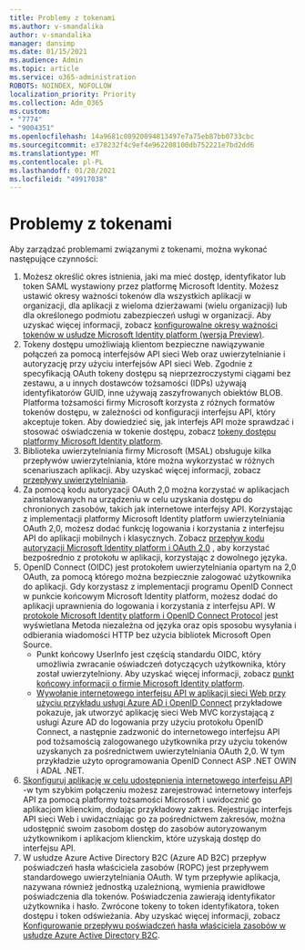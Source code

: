 ```yaml
---
title: Problemy z tokenami
ms.author: v-smandalika
author: v-smandalika
manager: dansimp
ms.date: 01/15/2021
ms.audience: Admin
ms.topic: article
ms.service: o365-administration
ROBOTS: NOINDEX, NOFOLLOW
localization_priority: Priority
ms.collection: Adm_O365
ms.custom:
- "7774"
- "9004351"
ms.openlocfilehash: 14a9681c08920094813497e7a75eb87bb0733cbc
ms.sourcegitcommit: e378232f4c9ef4e962208100db752221e7bd2dd6
ms.translationtype: MT
ms.contentlocale: pl-PL
ms.lasthandoff: 01/20/2021
ms.locfileid: "49917038"
---
```

# <a name="issues-with-tokens"></a>Problemy z tokenami

Aby zarządzać problemami związanymi z tokenami, można wykonać następujące czynności:

1. Możesz określić okres istnienia, jaki ma mieć dostęp, identyfikator lub token SAML wystawiony przez platformę Microsoft Identity. Możesz ustawić okresy ważności tokenów dla wszystkich aplikacji w organizacji, dla aplikacji z wieloma dzierżawami (wielu organizacji) lub dla określonego podmiotu zabezpieczeń usługi w organizacji. Aby uzyskać więcej informacji, zobacz [konfigurowalne okresy ważności tokenów w usłudze Microsoft Identity platform (wersja Preview)](https://docs.microsoft.com/azure/active-directory/develop/active-directory-configurable-token-lifetimes).
2. Tokeny dostępu umożliwiają klientom bezpieczne nawiązywanie połączeń za pomocą interfejsów API sieci Web oraz uwierzytelnianie i autoryzację przy użyciu interfejsów API sieci Web. Zgodnie z specyfikacją OAuth tokeny dostępu są nieprzezroczystymi ciągami bez zestawu, a u innych dostawców tożsamości (IDPs) używają identyfikatorów GUID, inne używają zaszyfrowanych obiektów BLOB. Platforma tożsamości firmy Microsoft korzysta z różnych formatów tokenów dostępu, w zależności od konfiguracji interfejsu API, który akceptuje token. Aby dowiedzieć się, jak interfejs API może sprawdzać i stosować oświadczenia w tokenie dostępu, zobacz [tokeny dostępu platformy Microsoft Identity platform](https://docs.microsoft.com/azure/active-directory/develop/userinfo#calling-the-userinfo-endpoint).
3. Biblioteka uwierzytelniania firmy Microsoft (MSAL) obsługuje kilka przepływów uwierzytelniania, które można wykorzystać w różnych scenariuszach aplikacji. Aby uzyskać więcej informacji, zobacz [przepływy uwierzytelniania](https://docs.microsoft.com/azure/active-directory/develop/msal-authentication-flows#how-each-flow-emits-tokens-and-codes).
4. Za pomocą kodu autoryzacji OAuth 2,0 można korzystać w aplikacjach zainstalowanych na urządzeniu w celu uzyskania dostępu do chronionych zasobów, takich jak internetowe interfejsy API. Korzystając z implementacji platformy Microsoft Identity platform uwierzytelniania OAuth 2,0, możesz dodać funkcję logowania i korzystania z interfejsu API do aplikacji mobilnych i klasycznych. Zobacz [przepływ kodu autoryzacji Microsoft Identity platform i OAuth 2,0](https://docs.microsoft.com/azure/active-directory/develop/v2-oauth2-auth-code-flow#refresh-the-access-token) , aby korzystać bezpośrednio z protokołu w aplikacji, korzystając z dowolnego języka.
5. OpenID Connect (OIDC) jest protokołem uwierzytelniania opartym na 2,0 OAuth, za pomocą którego można bezpiecznie zalogować użytkownika do aplikacji. Gdy korzystasz z implementacji programu OpenID Connect w punkcie końcowym Microsoft Identity platform, możesz dodać do aplikacji uprawnienia do logowania i korzystania z interfejsu API. W [protokole Microsoft Identity platform i OpenID Connect Protocol](https://docs.microsoft.com/azure/active-directory/develop/v2-protocols-oidc#send-the-sign-in-request) jest wyświetlana Metoda niezależna od języka oraz opis sposobu wysyłania i odbierania wiadomości HTTP bez użycia bibliotek Microsoft Open Source.
    - Punkt końcowy UserInfo jest częścią standardu OIDC, który umożliwia zwracanie oświadczeń dotyczących użytkownika, który został uwierzytelniony. Aby uzyskać więcej informacji, zobacz [punkt końcowy informacji o firmie Microsoft Identity platform](https://docs.microsoft.com/azure/active-directory/develop/userinfo#consider-use-an-id-token-instead).
    - [Wywołanie internetowego interfejsu API w aplikacji sieci Web przy użyciu przykładu usługi Azure AD i OpenID Connect](https://docs.microsoft.com/samples/azure-samples/active-directory-dotnet-webapp-webapi-openidconnect/active-directory-dotnet-webapp-webapi-openidconnect/) przykładowe pokazuje, jak utworzyć aplikację sieci Web MVC korzystającą z usługi Azure AD do logowania przy użyciu protokołu OpenID Connect, a następnie zadzwonić do internetowego interfejsu API pod tożsamością zalogowanego użytkownika przy użyciu tokenów uzyskanych za pośrednictwem uwierzytelniania OAuth 2,0. W tym przykładzie użyto oprogramowania OpenID Connect ASP .NET OWIN i ADAL .NET.
6. [Skonfiguruj aplikację w celu udostępnienia internetowego interfejsu API](https://docs.microsoft.com/azure/active-directory/develop/quickstart-configure-app-expose-web-apis) -w tym szybkim połączeniu możesz zarejestrować internetowy interfejs API za pomocą platformy tożsamości Microsoft i uwidocznić go aplikacjom klienckim, dodając przykładowy zakres. Rejestrując interfejs API sieci Web i uwidaczniając go za pośrednictwem zakresów, można udostępnić swoim zasobom dostęp do zasobów autoryzowanym użytkownikom i aplikacjom klienckim, które uzyskają dostęp do interfejsu API.
7. W usłudze Azure Active Directory B2C (Azure AD B2C) przepływ poświadczeń hasła właściciela zasobów (ROPC) jest przepływem standardowego uwierzytelniania OAuth. W tym przepływie aplikacja, nazywana również jednostką uzależnioną, wymienia prawidłowe poświadczenia dla tokenów. Poświadczenia zawierają identyfikator użytkownika i hasło. Zwrócone tokeny to token identyfikatora, token dostępu i token odświeżania. Aby uzyskać więcej informacji, zobacz [Konfigurowanie przepływu poświadczeń hasła właściciela zasobów w usłudze Azure Active Directory B2C](https://docs.microsoft.com/azure/active-directory-b2c/add-ropc-policy?tabs=app-reg-ga&pivots=b2c-user-flow). 

